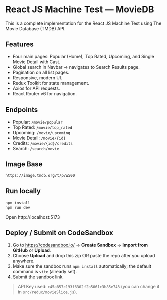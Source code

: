 # React JS Machine Test — MovieDB

This is a complete implementation for the React JS Machine Test using The Movie Database (TMDB) API.

## Features
- Four main pages: Popular (Home), Top Rated, Upcoming, and Single Movie Detail with Cast.
- Global search in Navbar → navigates to Search Results page.
- Pagination on all list pages.
- Responsive, modern UI.
- Redux Toolkit for state management.
- Axios for API requests.
- React Router v6 for navigation.

## Endpoints
- Popular: `/movie/popular`
- Top Rated: `/movie/top_rated`
- Upcoming: `/movie/upcoming`
- Movie Detail: `/movie/{id}`
- Credits: `/movie/{id}/credits`
- Search: `/search/movie`

## Image Base
`https://image.tmdb.org/t/p/w500`

## Run locally
```bash
npm install
npm run dev
```
Open http://localhost:5173

## Deploy / Submit on CodeSandbox
1. Go to https://codesandbox.io/ → **Create Sandbox** → **Import from GitHub** or **Upload**.
2. Choose **Upload** and drop this zip OR paste the repo after you upload anywhere.
3. Make sure the sandbox runs `npm install` automatically; the default command is `vite` (already set).
4. Submit the sandbox link.

> API Key used: `c45a857c193f6302f2b5061c3b85e743` (you can change it in `src/redux/movieSlice.js`).